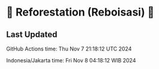 
# 🌳 Reforestation (Reboisasi) 🌲

## Last Updated

GitHub Actions time: Thu Nov  7 21:18:12 UTC 2024

Indonesia/Jakarta time: Fri Nov  8 04:18:12 WIB 2024
